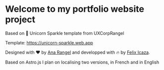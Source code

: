 # Welcome to my portfolio website project

Based on 🦄 Unicorn Sparkle template from UXCorpRangel

Template: https://unicorn-sparkle.web.app

Designed with ❤️ by [Ana Rangel](https://www.linkedin.com/in/ux-ana-rangel) and developped with 🔥 by [Felix Icaza](https://felixicaza.com).

Based on Astro.js
I plan on localising two versions, in French and in English
